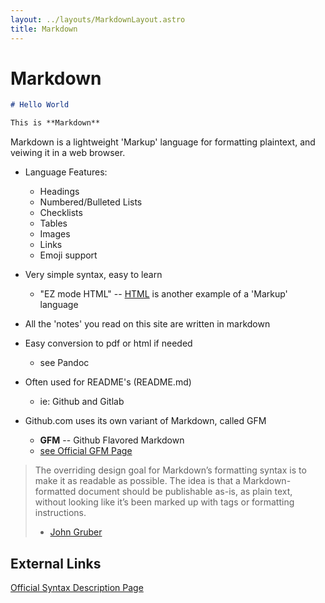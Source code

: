 ```yaml
---
layout: ../layouts/MarkdownLayout.astro
title: Markdown
---
```


# Markdown
```markdown
# Hello World

This is **Markdown**
```
Markdown is a lightweight 'Markup' language for formatting plaintext, and veiwing it 
in a web browser.
- Language Features:
    - Headings
    - Numbered/Bulleted Lists
    - Checklists
    - Tables
    - Images 
    - Links
    - Emoji support

- Very simple syntax, easy to learn
    - "EZ mode HTML" -- [HTML](./html) is another example of a 'Markup' language

- All the 'notes' you read on this site are written in markdown

- Easy conversion to pdf or html if needed
    - see Pandoc

- Often used for README's (README.md)
    - ie: Github and Gitlab

- Github.com uses its own variant of Markdown, called GFM
    + **GFM** -- Github Flavored Markdown
    + [see Official GFM Page](https://github.github.com/gfm/#what-is-github-flavored-markdown-)

> The overriding design goal for Markdown’s formatting syntax is to make it as readable 
> as possible. The idea is that a Markdown-formatted document should be publishable as-is, 
> as plain text, without looking like it’s been marked up with tags or formatting instructions.
>
> - [John Gruber](https://daringfireball.net/projects/markdown/)

## External Links
[Official Syntax Description Page](https://daringfireball.net/projects/markdown/syntax)
